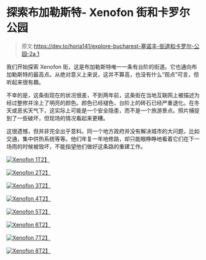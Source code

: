 # 探索布加勒斯特- Xenofon 街和卡罗尔公园

> 原文:[https://dev.to/horia141/explore-bucharest-塞诺丰-街道和卡罗尔-公园-2a 1](https://dev.to/horia141/explore-bucharest----xenofon-street-and-carol-park-2la1)

我们开始探索 Xenofon 街，这是布加勒斯特唯一一条有台阶的街道。它也通向布加勒斯特的最高点。从绝对意义上来说，这并不算高，也没有什么“观点”可言，但听起来很有趣。

不幸的是，这条街现在的状况很差，不到两年前，这条街在当地互联网上被描述为经过整修并涂上了明亮的颜色。颜色已经褪色，台阶上的砖石已经严重退化。在冬天或恶劣天气下，这实际上可能是一个安全隐患，而不是一个旅游景点。照片捕捉到了一些破坏，但现场的情况看起来更糟。

这很遗憾，但并非完全出乎意料。同一个地方政府并没有解决城市的大问题，比如交通，集中供热系统等等。他们年复一年地修路，却只能眼睁睁地看着它们在下一场雨的时候被毁坏，不能指望他们做好这条路的重建工作。

[![Xenofon 1](../Images/8f1d3e7291c911516cc1a8a13ff397e8.png)T2】](https://res.cloudinary.com/practicaldev/image/fetch/s--5v1wXWdc--/c_limit%2Cf_auto%2Cfl_progressive%2Cq_auto%2Cw_880/https://horia141.com/assets/xenofon-1.jpg)

[![Xenofon 2](../Images/a367d7b97cd2216940370646fdf72d9b.png)T2】](https://res.cloudinary.com/practicaldev/image/fetch/s--xTNov2vq--/c_limit%2Cf_auto%2Cfl_progressive%2Cq_auto%2Cw_880/https://horia141.com/assets/xenofon-2.jpg)

[![Xenofon 3](../Images/1912c46c9e502a4f8e695c534b583f6d.png)T2】](https://res.cloudinary.com/practicaldev/image/fetch/s--gzFxwAh6--/c_limit%2Cf_auto%2Cfl_progressive%2Cq_auto%2Cw_880/https://horia141.com/assets/xenofon-3.jpg)

[![Xenofon 4](../Images/7ab0d16872ca2563b448e8be98200798.png)T2】](https://res.cloudinary.com/practicaldev/image/fetch/s--4Hqtccjl--/c_limit%2Cf_auto%2Cfl_progressive%2Cq_auto%2Cw_880/https://horia141.com/assets/xenofon-4.jpg)

[![Xenofon 5](../Images/6224d178c641bc1b4411e3c7dabd08d5.png)T2】](https://res.cloudinary.com/practicaldev/image/fetch/s---KA_UQyK--/c_limit%2Cf_auto%2Cfl_progressive%2Cq_auto%2Cw_880/https://horia141.com/assets/xenofon-5.jpg)

[![Xenofon 6](../Images/cd1fba8bacec550982a99aa3f4d2d802.png)T2】](https://res.cloudinary.com/practicaldev/image/fetch/s--s4MLA9Yn--/c_limit%2Cf_auto%2Cfl_progressive%2Cq_auto%2Cw_880/https://horia141.com/assets/xenofon-6.jpg)

[![Xenofon 7](../Images/bc269d530dc073a7c91a958ed8a431d7.png)T2】](https://res.cloudinary.com/practicaldev/image/fetch/s--zABDfcMA--/c_limit%2Cf_auto%2Cfl_progressive%2Cq_auto%2Cw_880/https://horia141.com/assets/xenofon-7.jpg)

[![Xenofon 8](../Images/6ddd08a225f1e25edc31ed7ee35a79a0.png)T2】](https://res.cloudinary.com/practicaldev/image/fetch/s--1JWxuNAa--/c_limit%2Cf_auto%2Cfl_progressive%2Cq_auto%2Cw_880/https://horia141.com/assets/xenofon-8.jpg)